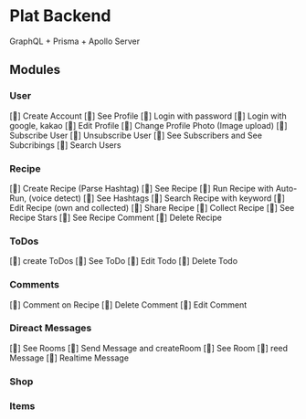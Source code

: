 # Plat Backend
GraphQL + Prisma + Apollo Server

## Modules
### User
[🔴] Create Account
[🔴] See Profile
[🔴] Login with password
[🔴] Login with google, kakao
[🔴] Edit Profile
[🔴] Change Profile Photo (Image upload)
[🔴] Subscribe User
[🔴] Unsubscribe User
[🔴] See Subscribers and See Subcribings
[🔴] Search Users

### Recipe
[🔴] Create Recipe (Parse Hashtag)
[🔴] See Recipe
[🔴] Run Recipe with Auto-Run, (voice detect)
[🔴] See Hashtags
[🔴] Search Recipe with keyword
[🔴] Edit Recipe (own and collected)
[🔴] Share Recipe
[🔴] Collect Recipe
[🔴] See Recipe Stars
[🔴] See Recipe Comment
[🔴] Delete Recipe

### ToDos
[🔴] create ToDos
[🔴] See ToDo
[🔴] Edit Todo
[🔴] Delete Todo

### Comments
[🔴] Comment on Recipe
[🔴] Delete Comment
[🔴] Edit Comment

### Direact Messages
[🔴] See Rooms
[🔴] Send Message and createRoom
[🔴] See Room
[🔴] reed Message
[🔴] Realtime Message

### Shop

### Items

